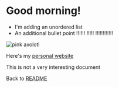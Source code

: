 # Good morning!

- I'm adding an unordered list
- An additional bullet point
!!!!!!
!!!!!
!!!!!!!!!!!!

![pink axolotl](https://alicemcgrath.digital.brynmawr.edu/simple-site/images/janeway.jpg)

Here's my [personal website](https://alicetmcgrath.com/)

This is not a very interesting document


Back to [README](README.md)